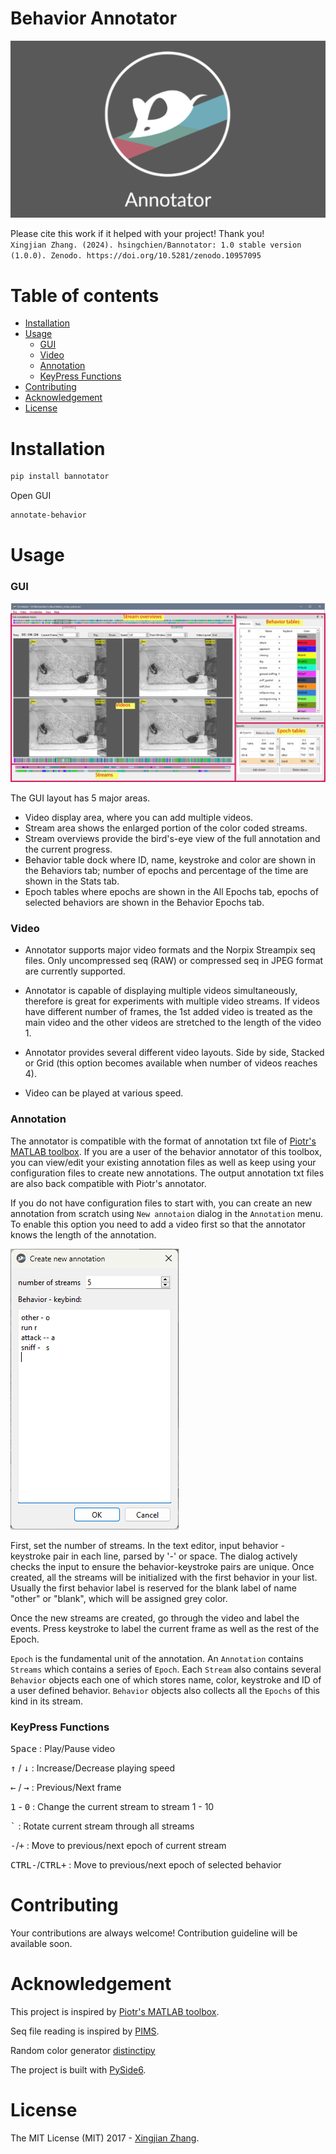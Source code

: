 # Behavior Annotator

![Alt text](https://github.com/hsingchien/Bannotator/blob/main/src/bannotator/resources/bg_readme.png?raw=true)

Please cite this work if it helped with your project! Thank you!  
`Xingjian Zhang. (2024). hsingchien/Bannotator: 1.0 stable version (1.0.0). Zenodo. https://doi.org/10.5281/zenodo.10957095`

# Table of contents

- [Installation](#installation)
- [Usage](#usage)
  - [GUI](#GUI)
  - [Video](#video)
  - [Annotation](#annotation)
  - [KeyPress Functions](#keypress-functions)
- [Contributing](#contributing)
- [Acknowledgement](#acknowledgement)
- [License](#license)

# Installation
```bash
pip install bannotator
```
Open GUI
```bash
annotate-behavior
```

# Usage

### GUI

![Alt text](https://github.com/hsingchien/Bannotator/blob/main/src/bannotator/resources/app_illustration.png?raw=true)

The GUI layout has 5 major areas.

- Video display area, where you can add multiple videos.
- Stream area shows the enlarged portion of the color coded streams.
- Stream overviews provide the bird's-eye view of the full annotation and the current progress.
- Behavior table dock where ID, name, keystroke and color are shown in the Behaviors tab; number of epochs and percentage of the time are shown in the Stats tab.
- Epoch tables where epochs are shown in the All Epochs tab, epochs of selected behaviors are shown in the Behavior Epochs tab.

### Video

- Annotator supports major video formats and the Norpix Streampix seq files. Only uncompressed seq (RAW) or compressed seq in JPEG format are currently supported.

- Annotator is capable of displaying multiple videos simultaneously, therefore is great for experiments with multiple video streams. If videos have different number of frames, the 1st added video is treated as the main video and the other videos are stretched to the length of the video 1.

- Annotator provides several different video layouts. Side by side, Stacked or Grid (this option becomes available when number of videos reaches 4).

- Video can be played at various speed.

### Annotation

The annotator is compatible with the format of annotation txt file of [Piotr's MATLAB toolbox](https://github.com/pdollar/toolbox). If you are a user of the behavior annotator of this toolbox, you can view/edit your existing annotation files as well as keep using your configuration files to create new annotations. The output annotation txt files are also back compatible with Piotr's annotator.

If you do not have configuration files to start with, you can create an new annotation from scratch using `New annotaion` dialog in the `Annotation` menu. To enable this option you need to add a video first so that the annotator knows the length of the annotation.

![Alt text](https://github.com/hsingchien/Bannotator/blob/main/src/bannotator/resources/new_annotation_dialog.png?raw=true)

First, set the number of streams. In the text editor, input behavior - keystroke pair in each line, parsed by '-' or space. The dialog actively checks the input to ensure the behavior-keystroke pairs are unique. Once created, all the streams will be initialized with the first behavior in your list. Usually the first behavior label is reserved for the blank label of name "other" or "blank", which will be assigned grey color.

Once the new streams are created, go through the video and label the events. Press keystroke to label the current frame as well as the rest of the Epoch.

`Epoch` is the fundamental unit of the annotation. An `Annotation` contains `Streams` which contains a series of `Epoch`. Each `Stream` also contains several `Behavior` objects each one of which stores name, color, keystroke and ID of a user defined behavior. `Behavior` objects also collects all the `Epochs` of this kind in its stream.

### KeyPress Functions

<kbd>Space</kbd> : Play/Pause video

<kbd>&#8593;</kbd> / <kbd>&#8595;</kbd> : Increase/Decrease playing speed

<kbd>&#8592;</kbd> / <kbd>&#8594;</kbd> : Previous/Next frame

<kbd>1</kbd> - <kbd>0</kbd> : Change the current stream to stream 1 - 10

<kbd>`</kbd> : Rotate current stream through all streams

<kbd>-</kbd>/<kbd>+</kbd> : Move to previous/next epoch of current stream

<kbd>CTRL</kbd><kbd>-</kbd>/<kbd>CTRL</kbd><kbd>+</kbd> : Move to previous/next epoch of selected behavior

# Contributing

Your contributions are always welcome! Contribution guideline will be available soon.

# Acknowledgement

This project is inspired by [Piotr's MATLAB toolbox](https://github.com/pdollar/toolbox).

Seq file reading is inspired by [PIMS](https://github.com/soft-matter/pims).

Random color generator [distinctipy](https://github.com/alan-turing-institute/distinctipy)

The project is built with [PySide6](https://doc.qt.io/qtforpython-6/index.html#).

# License

The MIT License (MIT) 2017 - [Xingjian Zhang](https://github.com/hsingchien/).
